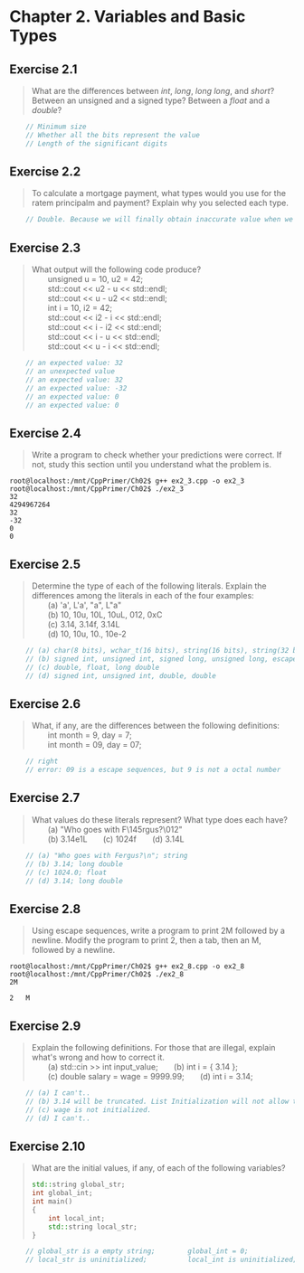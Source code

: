 # Chapter 2. Variables and Basic Types

## Exercise 2.1
> What are the differences between *int*, *long*, *long long*, and *short*? Between an unsigned and a signed type? Between a *float* and a *double*?
```cpp
    // Minimum size
    // Whether all the bits represent the value
    // Length of the significant digits
```

## Exercise 2.2
> To calculate a mortgage payment, what types would you use for the ratem principalm and payment? Explain why you selected each type.
```cpp
    // Double. Because we will finally obtain inaccurate value when we calculate addition, subtraction, multiplication and division by using imprecise values.
```

## Exercise 2.3
> What output will the following code produce?  
> &#8195;&#8195;unsigned u = 10, u2 = 42;  
> &#8195;&#8195;std::cout << u2 - u << std::endl;  
> &#8195;&#8195;std::cout << u - u2 << std::endl;  
> &#8195;&#8195;int i = 10, i2 = 42;  
> &#8195;&#8195;std::cout << i2 - i << std::endl;  
> &#8195;&#8195;std::cout << i - i2 << std::endl;  
> &#8195;&#8195;std::cout << i - u << std::endl;  
> &#8195;&#8195;std::cout << u - i << std::endl;
```cpp
    // an expected value: 32
    // an unexpected value
    // an expected value: 32
    // an expected value: -32
    // an expected value: 0
    // an expected value: 0
```

## Exercise 2.4
> Write a program to check whether your predictions were correct. If not, study this section until you understand what the problem is.
```shell
root@localhost:/mnt/CppPrimer/Ch02$ g++ ex2_3.cpp -o ex2_3
root@localhost:/mnt/CppPrimer/Ch02$ ./ex2_3
32
4294967264
32
-32
0
0
```

## Exercise 2.5
> Determine the type of each of the following literals. Explain the differences among the literals in each of the four examples:  
> &#8195;&#8195;(a) 'a', L'a', "a", L"a"  
> &#8195;&#8195;(b) 10, 10u, 10L, 10uL, 012, 0xC  
> &#8195;&#8195;(c) 3.14, 3.14f, 3.14L  
> &#8195;&#8195;(d) 10, 10u, 10., 10e-2  
```cpp
    // (a) char(8 bits), wchar_t(16 bits), string(16 bits), string(32 bits);
    // (b) signed int, unsigned int, signed long, unsigned long, escape sequences(CRLF), escape sequences(Page Change Key)
    // (c) double, float, long double
    // (d) signed int, unsigned int, double, double
```

## Exercise 2.6
> What, if any, are the differences between the following definitions:  
> &#8195;&#8195;int month = 9, day = 7;  
> &#8195;&#8195;int month = 09, day = 07;  
```cpp
    // right
    // error: 09 is a escape sequences, but 9 is not a octal number
```

## Exercise 2.7
> What values do these literals represent? What type does each have?  
> &#8195;&#8195;(a) "Who goes with F\145rgus?\012"  
> &#8195;&#8195;(b) 3.14e1L&#8195;&#8195;(c) 1024f&#8195;&#8195;(d) 3.14L
```cpp
    // (a) "Who goes with Fergus?\n"; string
    // (b) 3.14; long double
    // (c) 1024.0; float
    // (d) 3.14; long double
```

## Exercise 2.8
> Using escape sequences, write a program to print 2M followed by a newline. Modify the program to print 2, then a tab, then an M, followed by a newline.
```shell
root@localhost:/mnt/CppPrimer/Ch02$ g++ ex2_8.cpp -o ex2_8
root@localhost:/mnt/CppPrimer/Ch02$ ./ex2_8
2M

2	M

```

## Exercise 2.9
> Explain the following definitions. For those that are illegal, explain what's wrong and how to correct it.  
> &#8195;&#8195;(a) std::cin >> int input_value;&#8195;&#8195;(b) int i = { 3.14 };  
> &#8195;&#8195;(c) double salary = wage = 9999.99;&#8195;&#8195;(d) int i = 3.14;
```cpp
    // (a) I can't..
    // (b) 3.14 will be truncated. List Initialization will not allow this initialization.
    // (c) wage is not initialized.
    // (d) I can't..
```

## Exercise 2.10
> What are the initial values, if any, of each of the following variables?
> ```cpp
> std::string global_str;
> int global_int;
> int main()
> {
>     int local_int;
>     std::string local_str;
> }
> ```
```cpp
    // global_str is a empty string;        global_int = 0;
    // local_str is uninitialized;          local_int is uninitialized;
```